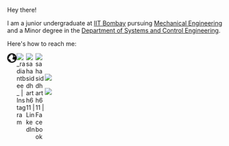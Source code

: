 <!-- ### Hi there 👋 -->

<!--
**tejalbarnwal/tejalbarnwal** is a ✨ _special_ ✨ repository because its `README.md` (this file) appears on your GitHub profile.

Here are some ideas to get you started:

- 🔭 I’m currently working on ...
- 🌱 I’m currently learning ...
- 👯 I’m looking to collaborate on ...
- 🤔 I’m looking for help with ...
- 💬 Ask me about ...
- 📫 How to reach me: ...
- 😄 Pronouns: ...
- ⚡ Fun fact: ...
-->

Hey there!

I am a junior undergraduate at [IIT Bombay](https://www.iitb.ac.in/) pursuing [Mechanical Engineering](https://www.me.iitb.ac.in/) and a Minor degree in the [Department of Systems and Control Engineering](https://www.sc.iitb.ac.in/).  

Here's how to reach me:  

[<img align="left" alt="https://tejalbarnwal.github.io/" width="22px" src="https://raw.githubusercontent.com/iconic/open-iconic/master/svg/globe.svg" />][website]
[<img align="left" alt="_radiantbee_ | Instagram" width="22px" src="https://cdn.jsdelivr.net/npm/simple-icons@v3/icons/instagram.svg" />][instagram]
[<img align="left" alt="sahasiddharth611 | LinkedIn" width="22px" src="https://cdn.jsdelivr.net/npm/simple-icons@v3/icons/linkedin.svg" />][linkedin]
[<img align="left" alt="sahasiddharth611 | Facebook" width="22px" src="https://cdn.jsdelivr.net/npm/simple-icons@v3/icons/facebook.svg" />][facebook]

[website]: https://tejalbarnwal.github.io/
[instagram]: https://www.instagram.com/_radiantbee_/
[linkedin]: https://www.linkedin.com/in/tejal-ashwini-barnwal-1a149389/
[facebook]: https://www.facebook.com/tejal.barnwal

<br/>
<br/>

<p width="50%" align="left"> <!--style="max-width:500px;"-->
  <img src = "https://github-readme-stats.vercel.app/api?username=tejalbarnwal&include_all_commits=true&count_private=true&show_icons=true&theme=tokyonight&line_height=27">
<!--   <img src = "https://github-readme-stats.vercel.app/api/top-langs/?username=trunc8&hide=jupyter notebook,html&theme=tokyonight"> -->
</p>

<p align="left"> <img src="https://komarev.com/ghpvc/?username=tejalbarnwal&label=Profile%20views&color=129e00&style=plastic"/> </p>
